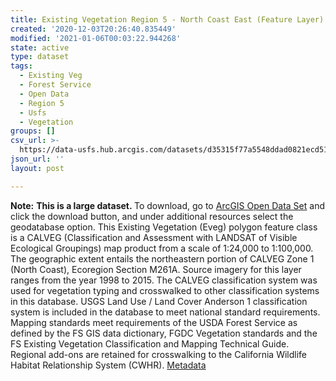 ```yaml
---
title: Existing Vegetation Region 5 - North Coast East (Feature Layer)
created: '2020-12-03T20:26:40.835449'
modified: '2021-01-06T00:03:22.944268'
state: active
type: dataset
tags:
  - Existing Veg
  - Forest Service
  - Open Data
  - Region 5
  - Usfs
  - Vegetation
groups: []
csv_url: >-
  https://data-usfs.hub.arcgis.com/datasets/d35315f77a5548ddad0821ecd515511c_3.csv?outSR=%7B%22latestWkid%22%3A4269%2C%22wkid%22%3A4269%7D
json_url: ''
layout: post

---
```

<b>Note:</b> <b>This is a large dataset. </b>To download, go to <a href='https://enterprisecontentnew-usfs.hub.arcgis.com/datasets/existing-vegetation-region-5-north-coast-east-feature-layer' target='_blank'>ArcGIS Open Data Set</a> and click the download button, and under additional resources select the geodatabase option. This Existing Vegetation (Eveg) polygon feature class is a CALVEG (Classification and Assessment with LANDSAT of Visible Ecological Groupings) map product from a scale of 1:24,000 to 1:100,000. The geographic extent entails the northeastern portion of CALVEG Zone 1 (North Coast), Ecoregion Section M261A. Source imagery for this layer ranges from the year 1998 to 2015. The CALVEG classification system was used for vegetation typing and crosswalked to other classification systems in this database. USGS Land Use / Land Cover Anderson 1 classification system is included in the database to meet national standard requirements. Mapping standards meet requirements of the USDA Forest Service as defined by the FS GIS data dictionary, FGDC Vegetation standards and the FS Existing Vegetation Classification and Mapping Technical Guide. Regional add-ons are retained for crosswalking to the California Wildlife Habitat Relationship System (CWHR). <a href='https://data.fs.usda.gov/geodata/edw/edw_resources/meta/S_USA.EVMid_R05_NorCoastEast.xml' target='_blank'>Metadata</a>

